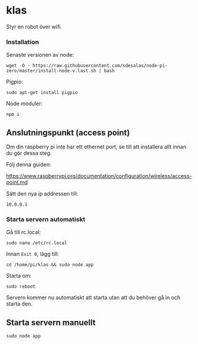 # klas

Styr en robot över wifi.

### Installation

Senaste versionen av node:

`wget -O - https://raw.githubusercontent.com/sdesalas/node-pi-zero/master/install-node-v.last.sh | bash` 

Pigpio:

`sudo apt-get install pigpio`

Node moduler:

`npm i`

## Anslutningspunkt (access point)

Om din raspberry pi inte har ett ethernet port, se till att installera allt innan du gör dessa steg.

Följ denna guiden:

https://www.raspberrypi.org/documentation/configuration/wireless/access-point.md

Sätt den nya ip addressen till:

`10.0.0.1`

### Starta servern automatiskt

Gå till rc.local:

`sudo nano /etc/rc.local`

Innan `Exit 0`, lägg till:

`cd /home/pi/klas && sudo node app`

Starta om:

`sudo reboot`

Servern kommer nu automatiskt att starta utan att du behöver gå in och starta den.

## Starta servern manuellt

`sudo node app`
